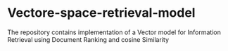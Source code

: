 # Vectore-space-retrieval-model
The repository contains implementation of a Vector model for Information Retrieval using Document Ranking and cosine Similarity
